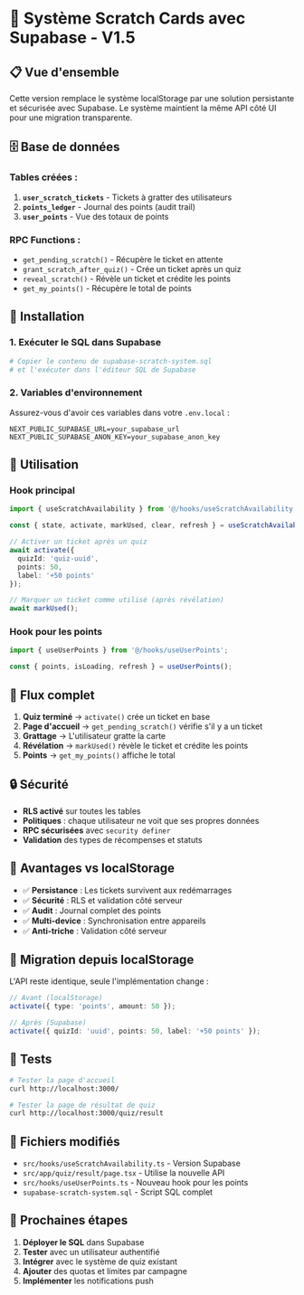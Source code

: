 # 🎫 Système Scratch Cards avec Supabase - V1.5

## 📋 Vue d'ensemble

Cette version remplace le système localStorage par une solution persistante et sécurisée avec Supabase. Le système maintient la même API côté UI pour une migration transparente.

## 🗄️ Base de données

### Tables créées :

1. **`user_scratch_tickets`** - Tickets à gratter des utilisateurs
2. **`points_ledger`** - Journal des points (audit trail)
3. **`user_points`** - Vue des totaux de points

### RPC Functions :

- `get_pending_scratch()` - Récupère le ticket en attente
- `grant_scratch_after_quiz()` - Crée un ticket après un quiz
- `reveal_scratch()` - Révèle un ticket et crédite les points
- `get_my_points()` - Récupère le total de points

## 🚀 Installation

### 1. Exécuter le SQL dans Supabase

```bash
# Copier le contenu de supabase-scratch-system.sql
# et l'exécuter dans l'éditeur SQL de Supabase
```

### 2. Variables d'environnement

Assurez-vous d'avoir ces variables dans votre `.env.local` :

```env
NEXT_PUBLIC_SUPABASE_URL=your_supabase_url
NEXT_PUBLIC_SUPABASE_ANON_KEY=your_supabase_anon_key
```

## 🔧 Utilisation

### Hook principal

```typescript
import { useScratchAvailability } from '@/hooks/useScratchAvailability';

const { state, activate, markUsed, clear, refresh } = useScratchAvailability();

// Activer un ticket après un quiz
await activate({ 
  quizId: 'quiz-uuid', 
  points: 50, 
  label: '+50 points' 
});

// Marquer un ticket comme utilisé (après révélation)
await markUsed();
```

### Hook pour les points

```typescript
import { useUserPoints } from '@/hooks/useUserPoints';

const { points, isLoading, refresh } = useUserPoints();
```

## 🔄 Flux complet

1. **Quiz terminé** → `activate()` crée un ticket en base
2. **Page d'accueil** → `get_pending_scratch()` vérifie s'il y a un ticket
3. **Grattage** → L'utilisateur gratte la carte
4. **Révélation** → `markUsed()` révèle le ticket et crédite les points
5. **Points** → `get_my_points()` affiche le total

## 🔒 Sécurité

- **RLS activé** sur toutes les tables
- **Politiques** : chaque utilisateur ne voit que ses propres données
- **RPC sécurisées** avec `security definer`
- **Validation** des types de récompenses et statuts

## 🎯 Avantages vs localStorage

- ✅ **Persistance** : Les tickets survivent aux redémarrages
- ✅ **Sécurité** : RLS et validation côté serveur
- ✅ **Audit** : Journal complet des points
- ✅ **Multi-device** : Synchronisation entre appareils
- ✅ **Anti-triche** : Validation côté serveur

## 🔌 Migration depuis localStorage

L'API reste identique, seule l'implémentation change :

```typescript
// Avant (localStorage)
activate({ type: 'points', amount: 50 });

// Après (Supabase)
activate({ quizId: 'uuid', points: 50, label: '+50 points' });
```

## 🧪 Tests

```bash
# Tester la page d'accueil
curl http://localhost:3000/

# Tester la page de résultat de quiz
curl http://localhost:3000/quiz/result
```

## 📁 Fichiers modifiés

- `src/hooks/useScratchAvailability.ts` - Version Supabase
- `src/app/quiz/result/page.tsx` - Utilise la nouvelle API
- `src/hooks/useUserPoints.ts` - Nouveau hook pour les points
- `supabase-scratch-system.sql` - Script SQL complet

## 🚀 Prochaines étapes

1. **Déployer le SQL** dans Supabase
2. **Tester** avec un utilisateur authentifié
3. **Intégrer** avec le système de quiz existant
4. **Ajouter** des quotas et limites par campagne
5. **Implémenter** les notifications push
